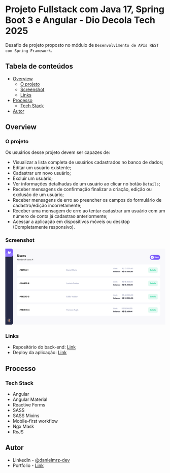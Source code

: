 # Projeto Fullstack com Java 17, Spring Boot 3 e Angular - Dio Decola Tech 2025

Desafio de projeto proposto no módulo de `Desenvolvimento de APIs REST com Spring Framework`.

## Tabela de conteúdos

- [Overview](#overview)
  - [O projeto](#o-projeto)
  - [Screenshot](#screenshot)
  - [Links](#links)
- [Processo](#processo)
  - [Tech Stack](#tech-stack)
- [Autor](#autor)

## Overview

### O projeto

Os usuários desse projeto devem ser capazes de:

- Visualizar a lista completa de usuários cadastrados no banco de dados;
- Editar um usuário existente;
- Cadastrar um novo usuário;
- Excluir um usuário;
- Ver informações detalhadas de um usuário ao clicar no botão `Details`;
- Receber mensagens de confirmação finalizar a criação, edição ou exclusão de um usuário;
- Receber mensagens de erro ao preencher os campos do formulário de cadastro/edição incorretamente;
- Receber uma mensagem de erro ao tentar cadastrar um usuário com um número de conta já cadastrao anteriormente;
- Acessar a aplicação em dispositivos móveis ou desktop (Completamente responsivo).

### Screenshot

![](./src/assets/images/screenshot.png)

### Links

- Repositório do back-end: [Link](https://github.com/danielmrz-dev/projeto-java-springboot)
- Deploy da aplicação: [Link](https://projeto-java-spring-boot-front.vercel.app)

## Processo

### Tech Stack

- Angular
- Angular Material
- Reactive Forms
- SASS
- SASS Mixins
- Mobile-first workflow
- Ngx Mask
- RxJS

## Autor

- LinkedIn - [@danielmrz-dev](https://www.linkedin.com/in/danielmrz-dev/)
- Portfolio - [Link](https://danielmrz-portfolio.vercel.app/)
